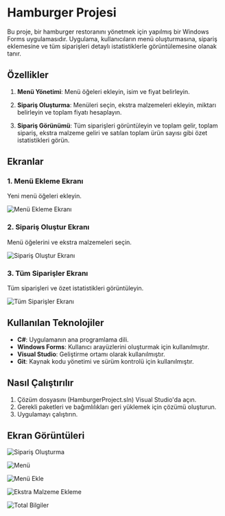 # Hamburger Projesi

Bu proje, bir hamburger restoranını yönetmek için yapılmış bir Windows Forms uygulamasıdır. Uygulama, kullanıcıların menü oluşturmasına, sipariş eklemesine ve tüm siparişleri detaylı istatistiklerle görüntülemesine olanak tanır.

## Özellikler

1. **Menü Yönetimi**: Menü öğeleri ekleyin, isim ve fiyat belirleyin.
   
2. **Sipariş Oluşturma**: Menüleri seçin, ekstra malzemeleri ekleyin, miktarı belirleyin ve toplam fiyatı hesaplayın.
   
3. **Sipariş Görünümü**: Tüm siparişleri görüntüleyin ve toplam gelir, toplam sipariş, ekstra malzeme geliri ve satılan toplam ürün sayısı gibi özet istatistikleri görün.

## Ekranlar

### 1. Menü Ekleme Ekranı

Yeni menü öğeleri ekleyin.

![Menü Ekleme Ekranı](https://github.com/mihrapgozcu/Hamburger_Project/blob/master/burger_menuekle.png)

### 2. Sipariş Oluştur Ekranı

Menü öğelerini ve ekstra malzemeleri seçin.

![Sipariş Oluştur Ekranı](https://github.com/mihrapgozcu/Hamburger_Project/blob/master/burger_siparisolustur.png)

### 3. Tüm Siparişler Ekranı

Tüm siparişleri ve özet istatistikleri görüntüleyin.

![Tüm Siparişler Ekranı](https://github.com/mihrapgozcu/Hamburger_Project/blob/master/burger_totalfiyat.png)

## Kullanılan Teknolojiler

- **C#**: Uygulamanın ana programlama dili.
- **Windows Forms**: Kullanıcı arayüzlerini oluşturmak için kullanılmıştır.
- **Visual Studio**: Geliştirme ortamı olarak kullanılmıştır.
- **Git**: Kaynak kodu yönetimi ve sürüm kontrolü için kullanılmıştır.

## Nasıl Çalıştırılır

1. Çözüm dosyasını (HamburgerProject.sln) Visual Studio'da açın.
2. Gerekli paketleri ve bağımlılıkları geri yüklemek için çözümü oluşturun.
3. Uygulamayı çalıştırın.

## Ekran Görüntüleri

![Sipariş Oluşturma](https://github.com/mihrapgozcu/Hamburger_Project/blob/master/burger_siparisolustur.png)

![Menü](https://github.com/mihrapgozcu/Hamburger_Project/blob/master/burger_menu.png)

![Menü Ekle](https://github.com/mihrapgozcu/Hamburger_Project/blob/master/burger_menuekle.png)

![Ekstra Malzeme Ekleme](https://github.com/mihrapgozcu/Hamburger_Project/blob/master/burger_ekstramalzemeekle.png)

![Total Bilgiler](https://github.com/mihrapgozcu/Hamburger_Project/blob/master/burger_totalfiyat.png) 
